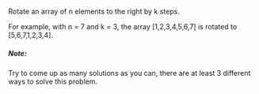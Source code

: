 Rotate an array of n elements to the right by k steps.

For example, with n = 7 and k = 3, the array [1,2,3,4,5,6,7] is rotated to [5,6,7,1,2,3,4].

##### Note:

Try to come up as many solutions as you can, there are at least 3 different ways to solve this problem.
